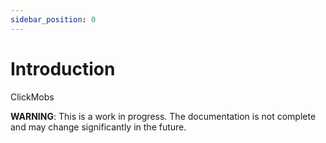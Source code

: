 ```yaml
---
sidebar_position: 0
---
```

# Introduction
ClickMobs

**WARNING**: This is a work in progress. The documentation is not complete and may change significantly in the future.
